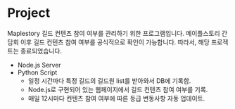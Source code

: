 # Project
Maplestory 길드 컨텐츠 참여 여부를 관리하기 위한 프로그램입니다.
메이플스토리 간담회 이후 길드 컨텐츠 참여 여부를 공식적으로 확인이 가능합니다.
따라서, 해당 프로젝트는 종료되었습니다.

- Node.js Server
- Python Script
	* 일정 시간마다 특정 길드의 길드원 list를 받아와서 DB에 기록함.
	* Node.js로 구현되어 있는 웹페이지에서 길드 컨텐츠 참여 여부를 기록.
	* 매일 12시마다 컨텐츠 참여 여부에 따른 등급 변동사항 자동 업데이트.
